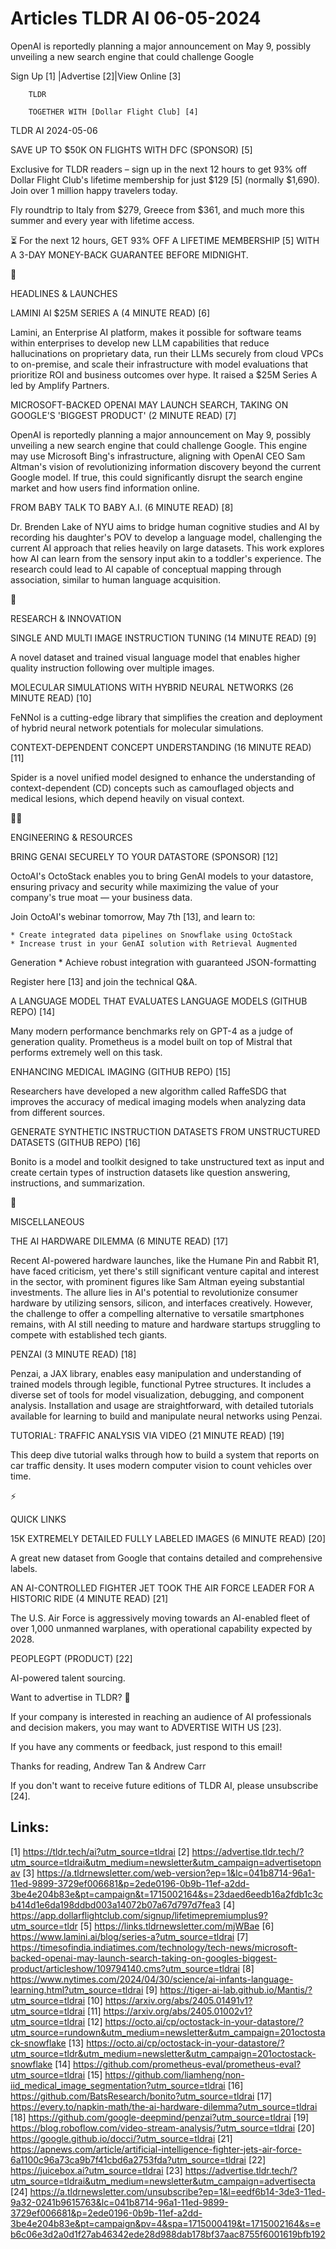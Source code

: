 # Articles TLDR AI 06-05-2024

OpenAI is reportedly planning a major announcement on May 9, possibly
unveiling a new search engine that could challenge Google  

 Sign Up [1] |Advertise [2]|View Online [3] 

		TLDR

		TOGETHER WITH [Dollar Flight Club] [4]

TLDR AI 2024-05-06

 SAVE UP TO $50K ON FLIGHTS WITH DFC (SPONSOR) [5] 

 Exclusive for TLDR readers – sign up in the next 12 hours to get
93% off Dollar Flight Club's lifetime membership for just $129 [5]
(normally $1,690). Join over 1 million happy travelers today.

Fly roundtrip to Italy from $279, Greece from $361, and much more this
summer and every year with lifetime access.

⏳ For the next 12 hours, GET 93% OFF A LIFETIME MEMBERSHIP [5] WITH
A 3-DAY MONEY-BACK GUARANTEE BEFORE MIDNIGHT.

🚀 

HEADLINES & LAUNCHES

 LAMINI AI $25M SERIES A (4 MINUTE READ) [6] 

 Lamini, an Enterprise AI platform, makes it possible for software
teams within enterprises to develop new LLM capabilities that reduce
hallucinations on proprietary data, run their LLMs securely from cloud
VPCs to on-premise, and scale their infrastructure with model
evaluations that prioritize ROI and business outcomes over hype. It
raised a $25M Series A led by Amplify Partners. 

 MICROSOFT-BACKED OPENAI MAY LAUNCH SEARCH, TAKING ON GOOGLE'S
'BIGGEST PRODUCT' (2 MINUTE READ) [7] 

 OpenAI is reportedly planning a major announcement on May 9, possibly
unveiling a new search engine that could challenge Google. This engine
may use Microsoft Bing's infrastructure, aligning with OpenAI CEO Sam
Altman's vision of revolutionizing information discovery beyond the
current Google model. If true, this could significantly disrupt the
search engine market and how users find information online. 

 FROM BABY TALK TO BABY A.I. (6 MINUTE READ) [8] 

 Dr. Brenden Lake of NYU aims to bridge human cognitive studies and AI
by recording his daughter's POV to develop a language model,
challenging the current AI approach that relies heavily on large
datasets. This work explores how AI can learn from the sensory input
akin to a toddler's experience. The research could lead to AI capable
of conceptual mapping through association, similar to human language
acquisition. 

🧠 

RESEARCH & INNOVATION

 SINGLE AND MULTI IMAGE INSTRUCTION TUNING (14 MINUTE READ) [9] 

 A novel dataset and trained visual language model that enables higher
quality instruction following over multiple images. 

 MOLECULAR SIMULATIONS WITH HYBRID NEURAL NETWORKS (26 MINUTE READ)
[10] 

 FeNNol is a cutting-edge library that simplifies the creation and
deployment of hybrid neural network potentials for molecular
simulations. 

 CONTEXT-DEPENDENT CONCEPT UNDERSTANDING (16 MINUTE READ) [11] 

 Spider is a novel unified model designed to enhance the understanding
of context-dependent (CD) concepts such as camouflaged objects and
medical lesions, which depend heavily on visual context. 

🧑‍💻 

ENGINEERING & RESOURCES

 BRING GENAI SECURELY TO YOUR DATASTORE (SPONSOR) [12] 

 OctoAI's OctoStack enables you to bring GenAI models to your
datastore, ensuring privacy and security while maximizing the value of
your company's true moat — your business data.

Join OctoAI's webinar tomorrow, May 7th [13], and learn to:

 	* Create integrated data pipelines on Snowflake using OctoStack
 	* Increase trust in your GenAI solution with Retrieval Augmented
Generation
 	* Achieve robust integration with guaranteed JSON-formatting

Register here [13] and join the technical Q&A.

 A LANGUAGE MODEL THAT EVALUATES LANGUAGE MODELS (GITHUB REPO) [14] 

 Many modern performance benchmarks rely on GPT-4 as a judge of
generation quality. Prometheus is a model built on top of Mistral that
performs extremely well on this task. 

 ENHANCING MEDICAL IMAGING (GITHUB REPO) [15] 

 Researchers have developed a new algorithm called RaffeSDG that
improves the accuracy of medical imaging models when analyzing data
from different sources. 

 GENERATE SYNTHETIC INSTRUCTION DATASETS FROM UNSTRUCTURED DATASETS
(GITHUB REPO) [16] 

 Bonito is a model and toolkit designed to take unstructured text as
input and create certain types of instruction datasets like question
answering, instructions, and summarization. 

🎁 

MISCELLANEOUS

 THE AI HARDWARE DILEMMA (6 MINUTE READ) [17] 

 Recent AI-powered hardware launches, like the Humane Pin and Rabbit
R1, have faced criticism, yet there's still significant venture
capital and interest in the sector, with prominent figures like Sam
Altman eyeing substantial investments. The allure lies in AI's
potential to revolutionize consumer hardware by utilizing sensors,
silicon, and interfaces creatively. However, the challenge to offer a
compelling alternative to versatile smartphones remains, with AI still
needing to mature and hardware startups struggling to compete with
established tech giants. 

 PENZAI (3 MINUTE READ) [18] 

 Penzai, a JAX library, enables easy manipulation and understanding of
trained models through legible, functional Pytree structures. It
includes a diverse set of tools for model visualization, debugging,
and component analysis. Installation and usage are straightforward,
with detailed tutorials available for learning to build and manipulate
neural networks using Penzai. 

 TUTORIAL: TRAFFIC ANALYSIS VIA VIDEO (21 MINUTE READ) [19] 

 This deep dive tutorial walks through how to build a system that
reports on car traffic density. It uses modern computer vision to
count vehicles over time. 

⚡ 

QUICK LINKS

 15K EXTREMELY DETAILED FULLY LABELED IMAGES (6 MINUTE READ) [20] 

 A great new dataset from Google that contains detailed and
comprehensive labels. 

 AN AI-CONTROLLED FIGHTER JET TOOK THE AIR FORCE LEADER FOR A HISTORIC
RIDE (4 MINUTE READ) [21] 

 The U.S. Air Force is aggressively moving towards an AI-enabled fleet
of over 1,000 unmanned warplanes, with operational capability expected
by 2028. 

 PEOPLEGPT (PRODUCT) [22] 

 AI-powered talent sourcing. 

Want to advertise in TLDR? 📰

 If your company is interested in reaching an audience of AI
professionals and decision makers, you may want to ADVERTISE WITH US
[23]. 

 If you have any comments or feedback, just respond to this email! 

Thanks for reading, 
Andrew Tan & Andrew Carr 

If you don't want to receive future editions of TLDR AI,
please unsubscribe [24]. 

 

Links:
------
[1] https://tldr.tech/ai?utm_source=tldrai
[2] https://advertise.tldr.tech/?utm_source=tldrai&utm_medium=newsletter&utm_campaign=advertisetopnav
[3] https://a.tldrnewsletter.com/web-version?ep=1&lc=041b8714-96a1-11ed-9899-3729ef006681&p=2ede0196-0b9b-11ef-a2dd-3be4e204b83e&pt=campaign&t=1715002164&s=23daed6eedb16a2fdb1c3cb414d1e6da198ddbd003a14072b07a67d797d7fea3
[4] https://app.dollarflightclub.com/signup/lifetimepremiumplus9?utm_source=tldr
[5] https://links.tldrnewsletter.com/mjWBae
[6] https://www.lamini.ai/blog/series-a?utm_source=tldrai
[7] https://timesofindia.indiatimes.com/technology/tech-news/microsoft-backed-openai-may-launch-search-taking-on-googles-biggest-product/articleshow/109794140.cms?utm_source=tldrai
[8] https://www.nytimes.com/2024/04/30/science/ai-infants-language-learning.html?utm_source=tldrai
[9] https://tiger-ai-lab.github.io/Mantis/?utm_source=tldrai
[10] https://arxiv.org/abs/2405.01491v1?utm_source=tldrai
[11] https://arxiv.org/abs/2405.01002v1?utm_source=tldrai
[12] https://octo.ai/cp/octostack-in-your-datastore/?utm_source=rundown&utm_medium=newsletter&utm_campaign=201octostack-snowflake
[13] https://octo.ai/cp/octostack-in-your-datastore/?utm_source=tldr&utm_medium=newsletter&utm_campaign=201octostack-snowflake
[14] https://github.com/prometheus-eval/prometheus-eval?utm_source=tldrai
[15] https://github.com/liamheng/non-iid_medical_image_segmentation?utm_source=tldrai
[16] https://github.com/BatsResearch/bonito?utm_source=tldrai
[17] https://every.to/napkin-math/the-ai-hardware-dilemma?utm_source=tldrai
[18] https://github.com/google-deepmind/penzai?utm_source=tldrai
[19] https://blog.roboflow.com/video-stream-analysis/?utm_source=tldrai
[20] https://google.github.io/docci/?utm_source=tldrai
[21] https://apnews.com/article/artificial-intelligence-fighter-jets-air-force-6a1100c96a73ca9b7f41cbd6a2753fda?utm_source=tldrai
[22] https://juicebox.ai?utm_source=tldrai
[23] https://advertise.tldr.tech/?utm_source=tldrai&utm_medium=newsletter&utm_campaign=advertisecta
[24] https://a.tldrnewsletter.com/unsubscribe?ep=1&l=eedf6b14-3de3-11ed-9a32-0241b9615763&lc=041b8714-96a1-11ed-9899-3729ef006681&p=2ede0196-0b9b-11ef-a2dd-3be4e204b83e&pt=campaign&pv=4&spa=1715000419&t=1715002164&s=eb6c06e3d2a0d1f27ab46342ede28d988dab178bf37aac8755f6001619bfb192